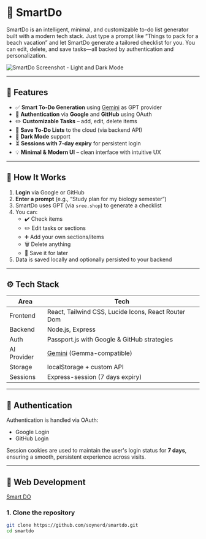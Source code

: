 # 📝 SmartDo

SmartDo is an intelligent, minimal, and customizable to-do list generator built with a modern tech stack. Just type a prompt like “Things to pack for a beach vacation” and let SmartDo generate a tailored checklist for you. You can edit, delete, and save tasks—all backed by authentication and personalization.

![SmartDo Screenshot - Light and Dark Mode](https://your-screenshot-url-if-any.com)

---

## 🚀 Features

- ✅ **Smart To-Do Generation** using [Gemini](https://aistudio.google.com/) as GPT provider
- 🔐 **Authentication** via **Google** and **GitHub** using OAuth
- ✏️ **Customizable Tasks** – add, edit, delete items
- 💾 **Save To-Do Lists** to the cloud (via backend API)
- 🌙 **Dark Mode** support
- ⏳ **Sessions with 7-day expiry** for persistent login
- 💡 **Minimal & Modern UI** – clean interface with intuitive UX

---

## 🧠 How It Works

1. **Login** via Google or GitHub
2. **Enter a prompt** (e.g., “Study plan for my biology semester”)
3. SmartDo uses GPT (via `sree.shop`) to generate a checklist
4. You can:
   - ✔️ Check items
   - ✏️ Edit tasks or sections
   - ➕ Add your own sections/items
   - 🗑️ Delete anything
   - 💾 Save it for later
5. Data is saved locally and optionally persisted to your backend

---

## ⚙️ Tech Stack

| Area        | Tech                                                      |
| ----------- | --------------------------------------------------------- |
| Frontend    | React, Tailwind CSS, Lucide Icons, React Router Dom       |
| Backend     | Node.js, Express                                          |
| Auth        | Passport.js with Google & GitHub strategies               |
| AI Provider | [Gemini](https://aistudio.google.com/) (Gemma-compatible) |
| Storage     | localStorage + custom API                                 |
| Sessions    | Express-session (7 days expiry)                           |

---

## 🔑 Authentication

Authentication is handled via OAuth:

- Google Login
- GitHub Login

Session cookies are used to maintain the user's login status for **7 days**, ensuring a smooth, persistent experience across visits.

---

## 🧪 Web Development

[Smart DO](https://smartdo.soynerd.co.in/)

### 1. Clone the repository

```bash
git clone https://github.com/soynerd/smartdo.git
cd smartdo
```
